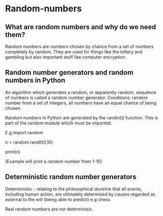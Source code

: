 # Random-numbers

## What are random numbers and why do we need them?

Random numbers are numbers chosen by chance from a set of numbers completely by random. They are used for things like the lottery and gambling but also important stuff like computer encryption. 

## Random number generators and random numbers in Python

An algorithm which generates a random, or apparently random, sequence of numbers is called a random number generator.
Conditions: random number from a set of integers, all numbers have an equal chance of being chosen.

Random numbers in Python are generated by the randint() function. This is part of the random module which must be imported. 

E.g 
import random

n = random.randit(0,10)

print(n)

(Example will print a random number from 1-10)

## Deterministic random number generators

Deterministic - relating to the philosophical doctrine that all events, including human action, are ultimately determined by causes regarded as external to the will (being able to predict) e.g chess.

Real random numbers are not determinisic. 
